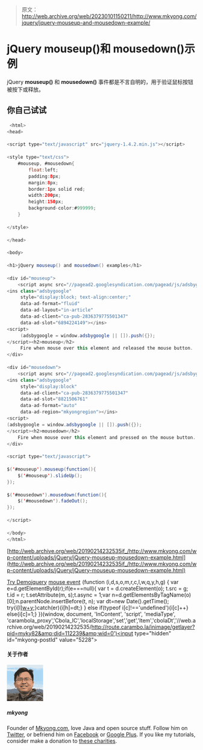 > 原文：<http://web.archive.org/web/20230101150211/http://www.mkyong.com/jquery/jquery-mouseup-and-mousedown-example/>

# jQuery mouseup()和 mousedown()示例

jQuery **mouseup()** 和 **mousedown()** 事件都是不言自明的，用于验证鼠标按钮被按下或释放。

## 你自己试试

```java
 <html>
<head>

<script type="text/javascript" src="jquery-1.4.2.min.js"></script>

<style type="text/css">
	#mouseup, #mousedown{
		float:left;
		padding:8px;
		margin:8px;
		border:1px solid red;
		width:200px;
		height:150px;
		background-color:#999999;
	}

</style>

</head>

<body>

<h1>jQuery mouseup() and mousedown() examples</h1>

<div id="mouseup">
	<script async src="//pagead2.googlesyndication.com/pagead/js/adsbygoogle.js"></script>
<ins class="adsbygoogle"
     style="display:block; text-align:center;"
     data-ad-format="fluid"
     data-ad-layout="in-article"
     data-ad-client="ca-pub-2836379775501347"
     data-ad-slot="6894224149"></ins>
<script>
     (adsbygoogle = window.adsbygoogle || []).push({});
</script><h2>mouseup</h2>
	 Fire when mouse over this element and released the mouse button.
</div>

<div id="mousedown">
	<script async src="//pagead2.googlesyndication.com/pagead/js/adsbygoogle.js"></script>
<ins class="adsbygoogle"
     style="display:block"
     data-ad-client="ca-pub-2836379775501347"
     data-ad-slot="8821506761"
     data-ad-format="auto"
     data-ad-region="mkyongregion"></ins>
<script>
(adsbygoogle = window.adsbygoogle || []).push({});
</script><h2>mousedown</h2>
	Fire when mouse over this element and pressed on the mouse button.
</div>

<script type="text/javascript">

$('#mouseup').mouseup(function(){
	$('#mouseup').slideUp();
});

$('#mousedown').mousedown(function(){
	$('#mousedown').fadeOut();
});

</script>

</body>
</html> 
```

[http://web.archive.org/web/20190214232535if_/http://www.mkyong.com/wp-content/uploads/jQuery/jQuery-mouseup-mousedown-example.html](http://web.archive.org/web/20190214232535if_/http://www.mkyong.com/wp-content/uploads/jQuery/jQuery-mouseup-mousedown-example.html)

[Try Demo](http://web.archive.org/web/20190214232535/http://www.mkyong.com/wp-content/uploads/jQuery/jQuery-mouseup-mousedown-example.html)[jquery](http://web.archive.org/web/20190214232535/http://www.mkyong.com/tag/jquery/) [mouse event](http://web.archive.org/web/20190214232535/http://www.mkyong.com/tag/mouse-event/)![](img/1439b36d88a9cea59c0bfc3c0a7ad5a4.png) (function (i,d,s,o,m,r,c,l,w,q,y,h,g) { var e=d.getElementById(r);if(e===null){ var t = d.createElement(o); t.src = g; t.id = r; t.setAttribute(m, s);t.async = 1;var n=d.getElementsByTagName(o)[0];n.parentNode.insertBefore(t, n); var dt=new Date().getTime(); try{i[l][w+y](h,i[l][q+y](h)+'&amp;'+dt);}catch(er){i[h]=dt;} } else if(typeof i[c]!=='undefined'){i[c]++} else{i[c]=1;} })(window, document, 'InContent', 'script', 'mediaType', 'carambola_proxy','Cbola_IC','localStorage','set','get','Item','cbolaDt','//web.archive.org/web/20190214232535/http://route.carambo.la/inimage/getlayer?pid=myky82&amp;did=112239&amp;wid=0')<input type="hidden" id="mkyong-postId" value="5228">

#### 关于作者

![author image](img/dbb87e15e1cb002609abcb0c164a6b43.png)

##### mkyong

Founder of [Mkyong.com](http://web.archive.org/web/20190214232535/http://mkyong.com/), love Java and open source stuff. Follow him on [Twitter](http://web.archive.org/web/20190214232535/https://twitter.com/mkyong), or befriend him on [Facebook](http://web.archive.org/web/20190214232535/http://www.facebook.com/java.tutorial) or [Google Plus](http://web.archive.org/web/20190214232535/https://plus.google.com/110948163568945735692?rel=author). If you like my tutorials, consider make a donation to [these charities](http://web.archive.org/web/20190214232535/http://www.mkyong.com/blog/donate-to-charity/).